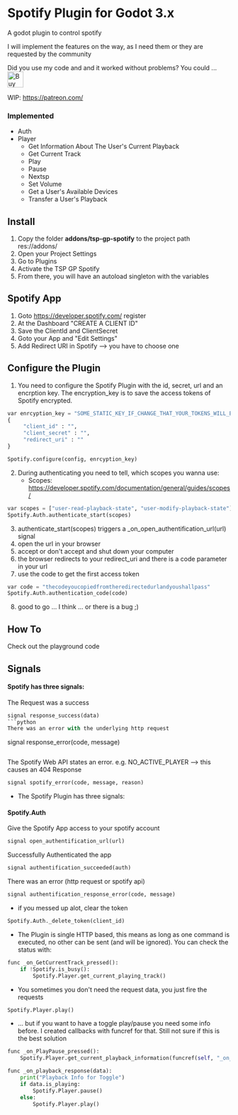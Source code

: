 # Spotify Plugin for Godot 3.x
A godot plugin to control spotify

I will implement the features on the way, as I need them or they are requested by the community

Did you use my code and and it worked without problems? You could ...<br>
<a href='https://ko-fi.com/T6T31O7TS' target='_blank'><img height='36' style='border:0px;height:36px;' src='https://cdn.ko-fi.com/cdn/kofi1.png?v=2' border='0' alt='Buy Me a Coffee at ko-fi.com' /></a>

WIP: https://patreon.com/

### Implemented
- Auth
- Player
	- Get Information About The User's Current Playback
	- Get Current Track
	- Play
	- Pause
	- Nextsp
	- Set Volume
	- Get a User's Available Devices
	- Transfer a User's Playback

## Install

1. Copy the folder **addons/tsp-gp-spotify** to the project path res://addons/
2. Open your Project Settings
3. Go to Plugins
4. Activate the TSP GP Spotify
5. From there, you will have an autoload singleton with the variables 

## Spotify App

1. Goto https://developer.spotify.com/ register
2. At the Dashboard "CREATE A CLIENT ID"
3. Save the ClientId and ClientSecret
4. Goto your App and "Edit Settings"
5. Add Redirect URI in Spotify --> you have to choose one

## Configure the Plugin
1. You need to configure the Spotify Plugin with the id, secret, url and an encrption key. The encryption_key is to save the access tokens of Spotify encrypted.

```python
var enrcyption_key = "SOME_STATIC_KEY_IF_CHANGE_THAT_YOUR_TOKENS_WILL_BE_DELETE_AND_YOU_SHALL_NOT_PASS"
{
	 "client_id" : "",
	 "client_secret" : "",
	 "redirect_uri" : ""
}

Spotify.configure(config, enrcyption_key)
```

2. During authenticating you need to tell, which scopes you wanna use: 
	- Scopes: https://developer.spotify.com/documentation/general/guides/scopes/
```python
var scopes = ["user-read-playback-state", "user-modify-playback-state"]
Spotify.Auth.authenticate_start(scopes)	
```

3. authenticate_start(scopes) triggers a _on_open_authentification_url(url) signal
4. open the url in your browser
5. accept or don't accept and shut down your computer
6. the browser redirects to your redirect_uri and there is a code parameter in your url
7. use the code to get the first access token

```python
var code = "thecodeyoucopiedfromtheredirectedurlandyoushallpass"
Spotify.Auth.authentication_code(code)
```

8. good to go ... I think ... or there is a bug ;)

## How To
Check out the playground code

## Signals

####  Spotify has three signals:
The Request was a success
```python
signal response_success(data)
```python
There was an error with the underlying http request
```
signal response_error(code, message)
```python
```
The Spotify Web API states an error. e.g. NO_ACTIVE_PLAYER --> this causes an 404 Response
```python
signal spotify_error(code, message, reason)
```

- The Spotify Plugin has three signals:

#### Spotify.Auth
Give the Spotify App access to your spotify account
```python
signal open_authentification_url(url)
```

Successfully Authenticated the app
```python
signal authentification_succeeded(auth)
```

There was an error (http request or spotify api)
```python
signal authentification_response_error(code, message)
```

- if you messed up alot, clear the token
```python
Spotify.Auth._delete_token(client_id)
```

- The Plugin is single HTTP based, this means as long as one command is executed, no other can be sent (and will be ignored). You can check the status with:
```python
func _on_GetCurrentTrack_pressed():
	if !Spotify.is_busy():
		Spotify.Player.get_current_playing_track()
```

- You sometimes you don't need the request data, you just fire the requests
```python
Spotify.Player.play()
```

- ... but if you want to have a toggle play/pause you need some info before. I created callbacks with funcref for that. Still not sure if this is the best solution
```python
func _on_PlayPause_pressed():
	Spotify.Player.get_current_playback_information(funcref(self, "_on_playback_response"))

func _on_playback_response(data):
	print("Playback Info for Toggle")
	if data.is_playing:
		Spotify.Player.pause()
	else:
		Spotify.Player.play()

```

